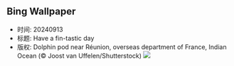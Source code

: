 ## Bing Wallpaper
- 时间: 20240913
- 标题: Have a fin-tastic day
- 版权: Dolphin pod near Réunion, overseas department of France, Indian Ocean (© Joost van Uffelen/Shutterstock)
![](https://cn.bing.com/th?id=OHR.DolphinReunion_EN-US4598756391_UHD.jpg&rf=LaDigue_UHD.jpg&pid=hp&w=3840&h=2160&rs=1&c=4)
